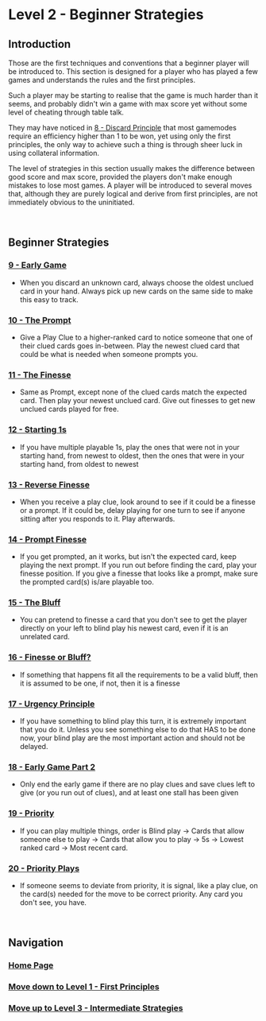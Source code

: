 # Level 2 - Beginner Strategies

## Introduction

Those are the first techniques and conventions that a beginner player will be introduced to. This section is designed for a player who has played a few games and understands the rules and the first principles.

Such a player may be starting to realise that the game is much harder than it seems, and probably didn't win a game with max score yet without some level of cheating through table talk.

They may have noticed in [8 - Discard Principle](https://github.com/agilbert1412/HanabiStrategy/blob/master/Strategy/Level%201%20-%20First%20Principles/8%20-%20Discard%20Principle.md) that most gamemodes require an efficiency higher than 1 to be won, yet using only the first principles, the only way to achieve such a thing is through sheer luck in using collateral information.

The level of strategies in this section usually makes the difference between good score and max score, provided the players don't make enough mistakes to lose most games. A player will be introduced to several moves that, although they are purely logical and derive from first principles, are not immediately obvious to the uninitiated.

<br />

## Beginner Strategies

### [9 - Early Game](https://github.com/agilbert1412/HanabiStrategy/blob/master/Strategy/Level%202%20-%20Beginner/9%20-%20Early%20Game.md)
* When you discard an unknown card, always choose the oldest unclued card in your hand. Always pick up new cards on the same side to make this easy to track.

### [10 - The Prompt](https://github.com/agilbert1412/HanabiStrategy/blob/master/Strategy/Level%202%20-%20Beginner/10%20-%20The%20Prompt.md)
* Give a Play Clue to a higher-ranked card to notice someone that one of their clued cards goes in-between. Play the newest clued card that could be what is needed when someone prompts you.

### [11 - The Finesse](https://github.com/agilbert1412/HanabiStrategy/blob/master/Strategy/Level%202%20-%20Beginner/11%20-%20The%20Finesse.md)
* Same as Prompt, except none of the clued cards match the expected card. Then play your newest unclued card. Give out finesses to get new unclued cards played for free.

### [12 - Starting 1s](https://github.com/agilbert1412/HanabiStrategy/blob/master/Strategy/Level%202%20-%20Beginner/12%20-%20Starting%201s.md)
* If you have multiple playable 1s, play the ones that were not in your starting hand, from newest to oldest, then the ones that were in your starting hand, from oldest to newest

### [13 - Reverse Finesse](https://github.com/agilbert1412/HanabiStrategy/blob/master/Strategy/Level%202%20-%20Beginner/13%20-%20Reverse%20Finesse.md)
* When you receive a play clue, look around to see if it could be a finesse or a prompt. If it could be, delay playing for one turn to see if anyone sitting after you responds to it. Play afterwards.

### [14 - Prompt Finesse](https://github.com/agilbert1412/HanabiStrategy/blob/master/Strategy/Level%202%20-%20Beginner/14%20-%20Prompt%20Finesse.md)
* If you get prompted, an it works, but isn't the expected card, keep playing the next prompt. If you run out before finding the card, play your finesse position. If you give a finesse that looks like a prompt, make sure the prompted card(s) is/are playable too.

### [15 - The Bluff](https://github.com/agilbert1412/HanabiStrategy/blob/master/Strategy/Level%202%20-%20Beginner/15%20-%20The%20Bluff.md)
* You can pretend to finesse a card that you don't see to get the player directly on your left to blind play his newest card, even if it is an unrelated card.

### [16 - Finesse or Bluff?](https://github.com/agilbert1412/HanabiStrategy/blob/master/Strategy/Level%202%20-%20Beginner/16%20-%20Finesse%20Or%20Bluff.md)
* If something that happens fit all the requirements to be a valid bluff, then it is assumed to be one, if not, then it is a finesse

### [17 - Urgency Principle](https://github.com/agilbert1412/HanabiStrategy/blob/master/Strategy/Level%202%20-%20Beginner/17%20-%20Urgency%20Principle.md)
* If you have something to blind play this turn, it is extremely important that you do it. Unless you see something else to do that HAS to be done now, your blind play are the most important action and should not be delayed.

### [18 - Early Game Part 2](https://github.com/agilbert1412/HanabiStrategy/blob/master/Strategy/Level%202%20-%20Beginner/18%20-%20Early%20Game%202.md)
* Only end the early game if there are no play clues and save clues left to give (or you run out of clues), and at least one stall has been given

### [19 - Priority](https://github.com/agilbert1412/HanabiStrategy/blob/master/Strategy/Level%202%20-%20Beginner/19%20-%20Priority.md)
* If you can play multiple things, order is Blind play -> Cards that allow someone else to play -> Cards that allow you to play -> 5s -> Lowest ranked card -> Most recent card.

### [20 - Priority Plays](https://github.com/agilbert1412/HanabiStrategy/blob/master/Strategy/Level%202%20-%20Beginner/20%20-%20Priority%20Plays.md)
* If someone seems to deviate from priority, it is signal, like a play clue, on the card(s) needed for the move to be correct priority. Any card you don't see, you have.

<br />

## Navigation

### [Home Page](https://github.com/agilbert1412/HanabiStrategy/blob/master/README.md)

### [Move down to Level 1 - First Principles](https://github.com/agilbert1412/HanabiStrategy/blob/master/Strategy/Level%201%20-%20First%20Principles/Level%201%20-%20First%20Principles.md)

### [Move up to Level 3 - Intermediate Strategies](https://github.com/agilbert1412/HanabiStrategy/blob/master/Strategy/Level%203%20-%20Intermediate/Level%203%20-%20Intermediate.md)